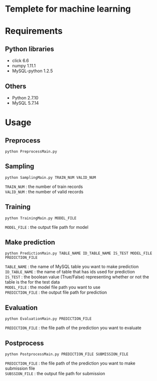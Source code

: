 Templete for machine learning
=====

# Requirements
## Python libraries
* click 6.6
* numpy 1.11.1
* MySQL-python 1.2.5

## Others
* Python 2.7.10
* MySQL 5.7.14


# Usage

## Preprocess
```shell
python PreprocessMain.py
```

## Sampling
```shell
python SamplingMain.py TRAIN_NUM VALID_NUM
```

`TRAIN_NUM` : the number of train records  
`VALID_NUM` : the number of valid records

## Training
```shell
python TrainingMain.py MODEL_FILE
```
`MODEL_FILE` : the output file path for model

## Make prediction
```shell
python PredictionMain.py TABLE_NAME ID_TABLE_NAME IS_TEST MODEL_FILE PREDICTION_FILE
```
`TABLE_NAME` : the name of MySQL table you want to make prediction  
`ID_TABLE_NAME` : the name of table that has ids used for prediction  
`IS_TEST` : the boolean value (True/False) representing whether or not the table is the for the test data  
`MODEL_FILE` : the model file path you want to use  
`PREDICTION_FILE` : the output file path for prediction  

## Evaluation
```shell
python EvaluationMain.py PREDICTION_FILE
```
`PREDICTION_FILE` : the file path of the prediction you want to evaluate

## Postprocess
```shell
python PostprocessMain.py PREDICTION_FILE SUBMISSION_FILE
```
`PREDICTION_FILE` : the file path of the prediction you want to make submission file  
`SUBSSION_FILE` : the output file path for submission
